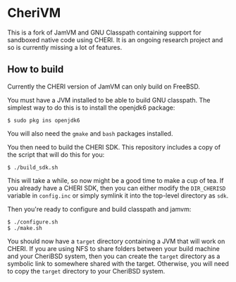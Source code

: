 CheriVM
=======

This is a fork of JamVM and GNU Classpath containing support for sandboxed
native code using CHERI.  It is an ongoing research project and so is currently
missing a lot of features.

How to build
------------

Currently the CHERI version of JamVM can only build on FreeBSD.

You must have a JVM installed to be able to build GNU classpath.  The simplest
way to do this is to install the openjdk6 package:

	$ sudo pkg ins openjdk6

You will also need the `gmake` and `bash` packages installed.

You then need to build the CHERI SDK.  This repository includes a copy of the
script that will do this for you:

	$ ./build_sdk.sh

This will take a while, so now might be a good time to make a cup of tea. 
If you already have a CHERI SDK, then you can either modify the `DIR_CHERISD` variable in `config.inc` or simply symlink it into the top-level directory as `sdk`.

Then you're ready to configure and build classpath and jamvm:

	$ ./configure.sh
	$ ./make.sh

You should now have a `target` directory containing a JVM that will work on
CHERI.
If you are using NFS to share folders between your build machine and your CheriBSD system, then you can create the `target` directory as a symbolic link to somewhere shared with the target.
Otherwise, you will need to copy the `target` directory to your CheriBSD system.
